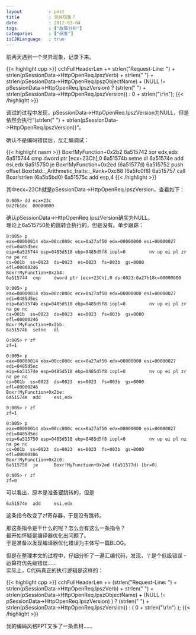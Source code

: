 ```yaml
---
layout          : post
title           : 灵异现象？
date            : 2012-03-04
tags            : ["故障分析"]
categories      : ["研发"]
isCJKLanguage   : true
---
```


前两天遇到一个灵异现象，记录下来。

{{< highlight cpp >}}
cchFullHeaderLen += strlen("Request-Line: ") +
    strlen(pSessionData->HttpOpenReq.lpszVerb) +
    strlen(" ") +
    strlen(pSessionData->HttpOpenReq.lpszObjectName) +
    (NULL != pSessionData->HttpOpenReq.lpszVersion) ? (strlen(" ") + strlen(pSessionData->HttpOpenReq.lpszVersion)) : 0 +
    strlen("\r\n");
{{< /highlight >}}

调试的过程中发现，pSessionData->HttpOpenReq.lpszVersion为NULL，但是依然会执行“(strlen(" ") + strlen(pSessionData->HttpOpenReq.lpszVersion))”。

确认不是编码错误后，反汇编调试：

{{< highlight nasm >}}
Boxr!MyFunction+0x2b2
6a515742  xor     edx,edx
6a515744  cmp     dword ptr [ecx+23Ch],0
6a51574b  setne   dl
6a51574e  add     esi,edx
6a515750  je      Boxr!MyFunction+0x2ed (6a51577d)
6a515752  push    offset Boxr!std::_Arithmetic_traits::_Rank+0xc88 (6a5fc0f8)
6a515757  call    Boxr!strlen (6a5b5bd0)
6a51575c  add     esp,4
{{< /highlight >}}

其中ecx+23Ch就是pSessionData->HttpOpenReq.lpszVersion，查看如下：

    0:005> dd ecx+23c
    0a27b18c  00000000 

确认pSessionData->HttpOpenReq.lpszVersion确实为NULL。  
理论上6a515750处的跳转会执行的，但是没有。单步跟踪：

    0:005> p
    eax=00000014 ebx=00cc000c ecx=0a27af50 edx=00000000 esi=00000027 edi=0485d5ec
    eip=6a515744 esp=0485d518 ebp=0485d5f8 iopl=0         nv up ei pl zr na pe nc
    cs=001b  ss=0023  ds=0023  es=0023  fs=003b  gs=0000             efl=00000246
    Boxr!MyFunction+0x2b4:
    6a515744  cmp     dword ptr [ecx+23Ch],0 ds:0023:0a27b18c=00000000
    
    0:005> p
    eax=00000014 ebx=00cc000c ecx=0a27af50 edx=00000000 esi=00000027 edi=0485d5ec
    eip=6a51574b esp=0485d518 ebp=0485d5f8 iopl=0         nv up ei pl zr na pe nc
    cs=001b  ss=0023  ds=0023  es=0023  fs=003b  gs=0000             efl=00000246
    Boxr!MyFunction+0x2bb:
    6a51574b  setne   dl
    
    0:005> r zf
    zf=1
    
    0:005> p
    eax=00000014 ebx=00cc000c ecx=0a27af50 edx=00000000 esi=00000027 edi=0485d5ec
    eip=6a51574e esp=0485d518 ebp=0485d5f8 iopl=0         nv up ei pl zr na pe nc
    cs=001b  ss=0023  ds=0023  es=0023  fs=003b  gs=0000             efl=00000246
    Boxr!MyFunction+0x2be:
    6a51574e  add     esi,edx
    
    0:005> r zf
    zf=1
    
    0:005> p
    eax=00000014 ebx=00cc000c ecx=0a27af50 edx=00000000 esi=00000027 edi=0485d5ec
    eip=6a515750 esp=0485d518 ebp=0485d5f8 iopl=0         nv up ei pl nz na pe nc
    cs=001b  ss=0023  ds=0023  es=0023  fs=003b  gs=0000             efl=00000206
    Boxr!MyFunction+0x2c0:
    6a515750  je      Boxr!MyFunction+0x2ed (6a51577d) [br=0]
    
    0:005> r zf
    zf=0

可以看出，原本是准备要跳转的，但是

    6a51574e  add     esi,edx
这条指令改变了zf寄存器，于是没有跳转。

那这条指令是干什么的呢？怎么会有这么一条指令？  
最开始怀疑是编译器优化出问题了。  
于是准备以发现编译器优化错误为主体写一篇BLOG。

但是在整理本文的过程中，仔细分析了一遍汇编代码，发现，丫是个低级错误 - 运算符优先级错误……  
实际上，C代码真正的执行逻辑是这样的：

{{< highlight cpp >}}
cchFullHeaderLen += (strlen("Request-Line: ") + strlen(pSessionData->HttpOpenReq.lpszVerb) + strlen(" ") + strlen(pSessionData->HttpOpenReq.lpszObjectName) + (NULL != pSessionData->HttpOpenReq.lpszVersion) ) 
   ? (strlen(" ") + strlen(pSessionData->HttpOpenReq.lpszVersion)) : ( 0 + strlen("\r\n") );
{{< /highlight >}}

我的编码风格PPT又多了一条素材……
